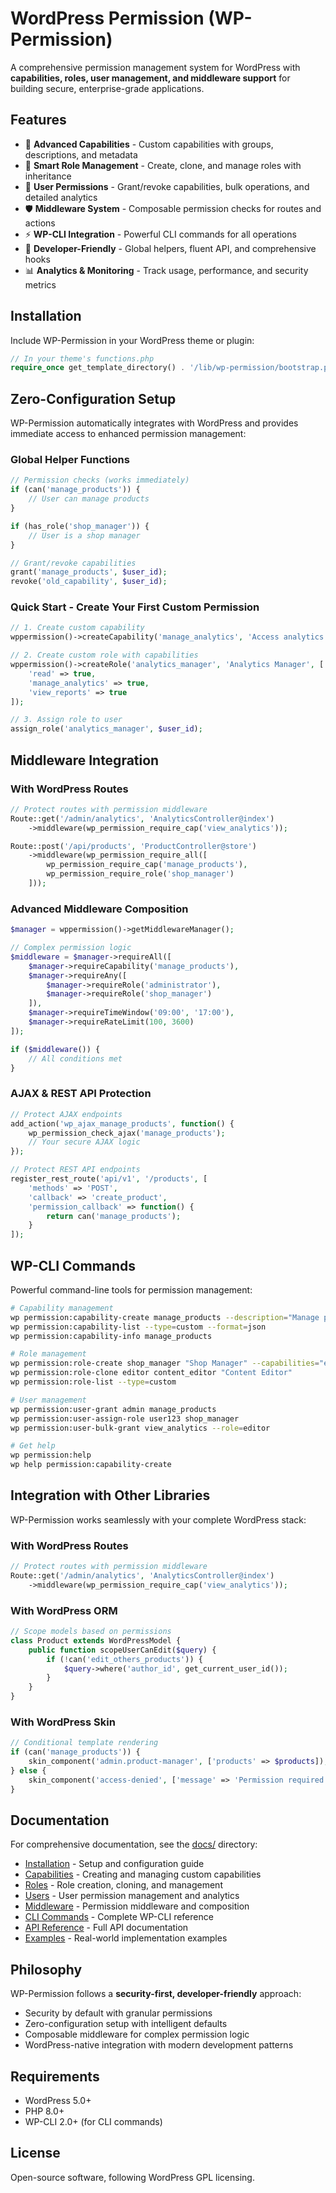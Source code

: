 # WordPress Permission (WP-Permission)

A comprehensive permission management system for WordPress with **capabilities, roles, user management, and middleware support** for building secure, enterprise-grade applications.

## Features

- 🔐 **Advanced Capabilities** - Custom capabilities with groups, descriptions, and metadata
- 👥 **Smart Role Management** - Create, clone, and manage roles with inheritance
- 🎯 **User Permissions** - Grant/revoke capabilities, bulk operations, and detailed analytics
- 🛡️ **Middleware System** - Composable permission checks for routes and actions
- ⚡ **WP-CLI Integration** - Powerful CLI commands for all operations
- 🚀 **Developer-Friendly** - Global helpers, fluent API, and comprehensive hooks
- 📊 **Analytics & Monitoring** - Track usage, performance, and security metrics

## Installation

Include WP-Permission in your WordPress theme or plugin:

```php
// In your theme's functions.php
require_once get_template_directory() . '/lib/wp-permission/bootstrap.php';
```

## Zero-Configuration Setup

WP-Permission automatically integrates with WordPress and provides immediate access to enhanced permission management:

### Global Helper Functions
```php
// Permission checks (works immediately)
if (can('manage_products')) {
    // User can manage products
}

if (has_role('shop_manager')) {
    // User is a shop manager
}

// Grant/revoke capabilities
grant('manage_products', $user_id);
revoke('old_capability', $user_id);
```

### Quick Start - Create Your First Custom Permission
```php
// 1. Create custom capability
wppermission()->createCapability('manage_analytics', 'Access analytics dashboard', 'analytics');

// 2. Create custom role with capabilities
wppermission()->createRole('analytics_manager', 'Analytics Manager', [
    'read' => true,
    'manage_analytics' => true,
    'view_reports' => true
]);

// 3. Assign role to user
assign_role('analytics_manager', $user_id);
```

## Middleware Integration

### With WordPress Routes
```php
// Protect routes with permission middleware
Route::get('/admin/analytics', 'AnalyticsController@index')
    ->middleware(wp_permission_require_cap('view_analytics'));

Route::post('/api/products', 'ProductController@store')
    ->middleware(wp_permission_require_all([
        wp_permission_require_cap('manage_products'),
        wp_permission_require_role('shop_manager')
    ]));
```

### Advanced Middleware Composition
```php
$manager = wppermission()->getMiddlewareManager();

// Complex permission logic
$middleware = $manager->requireAll([
    $manager->requireCapability('manage_products'),
    $manager->requireAny([
        $manager->requireRole('administrator'),
        $manager->requireRole('shop_manager')
    ]),
    $manager->requireTimeWindow('09:00', '17:00'),
    $manager->requireRateLimit(100, 3600)
]);

if ($middleware()) {
    // All conditions met
}
```

### AJAX & REST API Protection
```php
// Protect AJAX endpoints
add_action('wp_ajax_manage_products', function() {
    wp_permission_check_ajax('manage_products');
    // Your secure AJAX logic
});

// Protect REST API endpoints
register_rest_route('api/v1', '/products', [
    'methods' => 'POST',
    'callback' => 'create_product',
    'permission_callback' => function() {
        return can('manage_products');
    }
]);
```

## WP-CLI Commands

Powerful command-line tools for permission management:

```bash
# Capability management
wp permission:capability-create manage_products --description="Manage product catalog"
wp permission:capability-list --type=custom --format=json
wp permission:capability-info manage_products

# Role management
wp permission:role-create shop_manager "Shop Manager" --capabilities="edit_posts,manage_products"
wp permission:role-clone editor content_editor "Content Editor"
wp permission:role-list --type=custom

# User management
wp permission:user-grant admin manage_products
wp permission:user-assign-role user123 shop_manager
wp permission:user-bulk-grant view_analytics --role=editor

# Get help
wp permission:help
wp help permission:capability-create
```

## Integration with Other Libraries

WP-Permission works seamlessly with your complete WordPress stack:

### With WordPress Routes
```php
// Protect routes with permission middleware
Route::get('/admin/analytics', 'AnalyticsController@index')
    ->middleware(wp_permission_require_cap('view_analytics'));
```

### With WordPress ORM
```php
// Scope models based on permissions
class Product extends WordPressModel {
    public function scopeUserCanEdit($query) {
        if (!can('edit_others_products')) {
            $query->where('author_id', get_current_user_id());
        }
    }
}
```

### With WordPress Skin
```php
// Conditional template rendering
if (can('manage_products')) {
    skin_component('admin.product-manager', ['products' => $products]);
} else {
    skin_component('access-denied', ['message' => 'Permission required']);
}
```

## Documentation

For comprehensive documentation, see the [docs/](docs/) directory:

- [Installation](docs/installation.md) - Setup and configuration guide
- [Capabilities](docs/capabilities.md) - Creating and managing custom capabilities
- [Roles](docs/roles.md) - Role creation, cloning, and management
- [Users](docs/users.md) - User permission management and analytics
- [Middleware](docs/middleware.md) - Permission middleware and composition
- [CLI Commands](docs/cli.md) - Complete WP-CLI reference
- [API Reference](docs/api.md) - Full API documentation
- [Examples](docs/examples.md) - Real-world implementation examples

## Philosophy

WP-Permission follows a **security-first, developer-friendly** approach:
- Security by default with granular permissions
- Zero-configuration setup with intelligent defaults
- Composable middleware for complex permission logic
- WordPress-native integration with modern development patterns

## Requirements

- WordPress 5.0+
- PHP 8.0+
- WP-CLI 2.0+ (for CLI commands)

## License

Open-source software, following WordPress GPL licensing.
